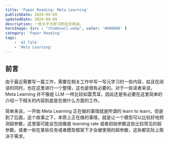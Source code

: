 ```yaml
---
title: 'Paper Reading: Meta Learning'
publishDate: 2024-09-09
updatedDate: 2024-09-09
description: 一些关于元学习的论文阅读。
heroImage: {src : "thumbnail.webp", color: '#000000' }
category: 'Paper Reading'
tags:
    - 'AI Talk'
    - 'Meta Learning'
---
```


## 前言

由于最近需要写一篇工作，需要在相关工作中写一写元学习的一些内容，姑且在阅读的同时，也在这里进行一个整理，这也是很有必要的。对于一些读者来说，Meta Learning 并不像是 LLM 一样比较如雷贯耳，因此还是有必要在这里简单的介绍一下相关的内容到底是在做什么方面的工作。

简单来说，一开始 Meta Learning 正在做的事情就是所谓的 learn to learn，但是到了后面，这个故事之下，本质上正在做的事情，就是让一个模型可以比较好地预测超参数，这里面可能会包括像是 learning rate 或者初始参数这些比较常见的超参数，或者一些在某些任务或者模型框架下才会被使用的超参数，这些都实际上取决于需求。

